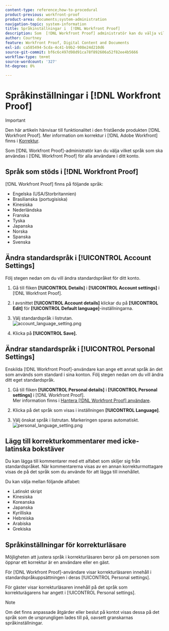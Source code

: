 ```yaml
---
content-type: reference;how-to-procedural
product-previous: workfront-proof
product-area: documents;system-administration
navigation-topic: system-information
title: Språkinställningar i  [!DNL Workfront Proof]
description: Som  [!DNL Workfront Proof] administratör kan du välja vilket språk som ska användas i [!DNL Workfront Proof] för alla användare i ditt konto.
author: Courtney
feature: Workfront Proof, Digital Content and Documents
exl-id: ca585494-5cda-4c41-b9b2-908e24d210d6
source-git-commit: bf6c6c497d98d91ca78f892606a52f82ee4b5666
workflow-type: tm+mt
source-wordcount: '327'
ht-degree: 0%

---
```


# Språkinställningar i [!DNL Workfront Proof]

>[!IMPORTANT]
>
>Den här artikeln hänvisar till funktionalitet i den fristående produkten [!DNL Workfront Proof]. Mer information om korrektur i [!DNL Adobe Workfront] finns i [Korrektur](../../../review-and-approve-work/proofing/proofing.md).

Som [!DNL Workfront Proof]-administratör kan du välja vilket språk som ska användas i [!DNL Workfront Proof] för alla användare i ditt konto.

## Språk som stöds i [!DNL Workfront Proof]

[!DNL Workfront Proof] finns på följande språk:

* Engelska (USA/Storbritannien)
* Brasilianska (portugisiska)
* Kinesiska
* Nederländska
* Franska
* Tyska
* Japanska
* Norska
* Spanska
* Svenska

## Ändra standardspråk i [!UICONTROL Account Settings]

Följ stegen nedan om du vill ändra standardspråket för ditt konto.

1. Gå till fliken **[!UICONTROL Details]** i **[!UICONTROL Account settings]** i [!DNL Workfront Proof].

1. I avsnittet **[!UICONTROL Account details]** klickar du på **[!UICONTROL Edit]** för **[!UICONTROL Default language]**-inställningarna.

1. Välj standardspråk i listrutan.\
   ![account_language_setting.png](assets/account-language-setting-350x230.png)

1. Klicka på **[!UICONTROL Save].**

## Ändrar standardspråk i [!UICONTROL Personal Settings]

Enskilda [!DNL Workfront Proof]-användare kan ange ett annat språk än det som används som standard i sina konton. Följ stegen nedan om du vill ändra ditt eget standardspråk.

1. Gå till fliken **[!UICONTROL Personal details]** i **[!UICONTROL Personal settings]** i [!DNL Workfront Proof].\
   Mer information finns i [Hantera [!DNL Workfront Proof] användare](../../../workfront-proof/wp-acct-admin/account-settings/manage-wp-users.md).

1. Klicka på det språk som visas i inställningen **[!UICONTROL Language]**.
1. Välj önskat språk i listrutan. Markeringen sparas automatiskt.\
   ![personal_language_setting.png](assets/personal-language-setting-350x197.png)

## Lägg till korrekturkommentarer med icke-latinska bokstäver

Du kan lägga till kommentarer med ett alfabet som skiljer sig från standardspråket. När kommentarerna visas av en annan korrekturmottagare visas de på det språk som du använde för att lägga till innehållet.

Du kan välja mellan följande alfabet:

* Latinskt skript
* Kinesiska
* Koreanska
* Japanska
* Kyrilliska
* Hebreiska
* Arabiska
* Grekiska

## Språkinställningar för korrekturläsare

Möjligheten att justera språk i korrekturläsaren beror på om personen som öppnar ett korrektur är en användare eller en gäst.

För [!DNL Workfront Proof]-användare visar korrekturläsaren innehåll i standardspråkuppsättningen i deras [!UICONTROL Personal settings].

För gäster visar korrekturläsaren innehåll på det språk som korrekturägarens har angett i [!UICONTROL Personal settings].

>[!NOTE]
>
>Om det finns anpassade åtgärder eller beslut på kontot visas dessa på det språk som de ursprungligen lades till på, oavsett granskarnas språkinställningar.
